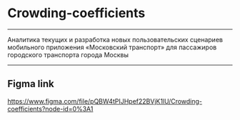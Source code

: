 # Crowding-coefficients
____
Аналитика текущих и разработка новых пользовательских сценариев мобильного приложения «Московский транспорт» для пассажиров городского транспорта города Москвы
____
## Figma link
https://www.figma.com/file/pQBW4tPIJHpef22BVjK1lU/Crowding-coefficients?node-id=0%3A1
